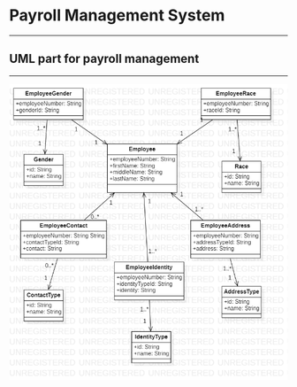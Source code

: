# Payroll Management System

---

## UML part for payroll management

---

![](uml/Payroll-management.png)